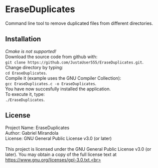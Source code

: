 # EraseDuplicates
Command line tool to remove duplicated files from different directories.

## Installation
*Cmake is not supported!*<br>
Download the source code from github with:<br>
`git clone https://github.com/JustaUser555/EraseDuplicates.git`.<br>
Change directory by typing:<br>
`cd EraseDuplicates`.<br>
Compile it (example uses the GNU Compiler Collection):<br>
`gcc EraseDuplicates.c -o EraseDuplicates`.<br>
You have now succesfully installed the application.<br>
To execute it, type:<br>
`./EraseDuplicates`.<br>

## License

Project Name: EraseDuplicates<br>
Author: Gabriel Mirandola<br>
License: GNU General Public License v3.0 (or later)<br>
<br>
This project is licensed under the GNU General Public License v3.0 (or later). You may obtain a copy of the full license text at https://www.gnu.org/licenses/gpl-3.0.txt.<br>
